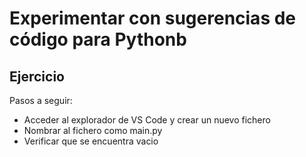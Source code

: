 # Experimentar con sugerencias de código para Pythonb

## Ejercicio

Pasos a seguir:

* Acceder al explorador de VS Code y crear un nuevo fichero
* Nombrar al fichero como main.py
* Verificar que se encuentra vacio